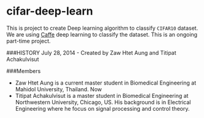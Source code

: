cifar-deep-learn
================

This is project to create Deep learning algorithm to classify `CIFAR10` dataset. We are using [Caffe](http://caffe.berkeleyvision.org/) deep learning to classify the dataset. This is an ongoing part-time project.


###HISTORY
July 28, 2014 - Created by Zaw Htet Aung and Titipat Achakulvisut

###Members
- Zaw Htet Aung is a current master student in Biomedical Engineering at Mahidol University, Thailand. Now
- Titipat Achakulvisut is a master student in Biomedical Engineering at Northwestern University, Chicago, US. His background is in Electrical Engineering where he focus on signal processing and control theory.
